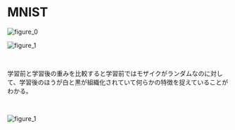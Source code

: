 # MNIST

![figure_0](https://user-images.githubusercontent.com/17031124/42610683-a7643b4e-85cd-11e8-924c-577b630bf1ea.png)

![figure_1](https://user-images.githubusercontent.com/17031124/42610684-a78a2caa-85cd-11e8-962f-8b52bb1ac114.png)

<br>

学習前と学習後の重みを比較すると学習前ではモザイクがランダムなのに対して、学習後のほうが白と黒が組織化されていて何らかの特徴を捉えていることがわかる。

<br>

![figure_1](https://user-images.githubusercontent.com/17031124/42630421-a60150ae-8611-11e8-8355-28d440352a8c.png)